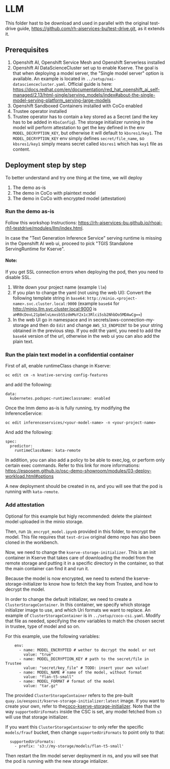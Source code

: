 # LLM

This folder hast to be download and used in parallel with the original test-drive guide, <https://github.com/rh-aiservices-bu/test-drive.git>, as it extends it.

## Prerequisites

1. Openshift AI, Openshift Service Mesh and Openshift Serverless installed
2. Openshift AI DataScienceCluster set up to enable Kserve. The goal is that when deploying a model server, the "Single model server" option is available. An example is located in `../setup/oai-datasciencecluster.yaml`. Official guide is here: https://docs.redhat.com/en/documentation/red_hat_openshift_ai_self-managed/2.13/html-single/serving_models/index#about-the-single-model-serving-platform_serving-large-models
3. Openshift Sandboxed Containers installed with CoCo enabled
4. Trustee operator installed
5. Trustee operator has to contain a key stored as a Secret (and the key has to be added in `KbsConfig`). The storage initializer running in the model will perform attestation to get the key defined in the env `MODEL_DECRYPTION_KEY`, but otherwise it will default to `kbsres1/key1`. The `MODEL_DECRYPTION_KEY` env simply defines `secret/file_name`, so `kbsres1/key1` simply means secret called `kbsres1` which has `key1` file as content.

## Deployment step by step

To better understand and try one thing at the time, we will deploy

1. The demo as-is
2. The demo in CoCo with plaintext model
3. The demo in CoCo with encrypted model (attestation)

### Run the demo as-is

Follow this workshop Instructions: <https://rh-aiservices-bu.github.io/rhoai-rh1-testdrive/modules/llm/index.html>.

In case the "Text Generation Inference Service" serving runtime is missing in the Openshift AI web ui, proceed to pick "TGIS Standalone ServingRuntime for Kserve".

#### Note:
If you get SSL connection errors when deploying the pod, then you need to disable SSL.

1. Write down your project name (example `llm`)
2. If you plan to change the yaml (not using the web UI): Convert the following template string in `base64`: `http://minio.<project-name>.svc.cluster.local:9000` (example `base64` for http://minio.llm.svc.cluster.local:9000 is `aHR0cDovL21pbmlvLmxsbS5zdmMuY2x1c3Rlci5sb2NhbDo5MDAwCg==`)
3. In the web UI go in namespace <project name> and in secrets/aws-connection-my-storage and then do `Edit` and change `AWS_S3_ENDPOINT` to be your string obtained in the previous step. If you edit the yaml, you need to add the `base64` version of the url, otherwise in the web ui you can also add the plain text.

### Run the plain text model in a confidential container

First of all, enable runtimeClass change in Kserve:
```
oc edit cm -n knative-serving config-features
```
and add the following:
```
data:
  kubernetes.podspec-runtimeclassname: enabled
```

Once the lmm demo as-is is fully running, try modifying the InferenceService:
```
oc edit inferenceservices/<your-model-name> -n <your-project-name>
```
And add the following:
```
spec:
  predictor:
    runtimeClassName: kata-remote
```
In addition, you can also add a policy to be able to exec,log, or perform only certain exec commands. Refer to this link for more informations: https://esposem.github.io/osc-demo-showroom/modules/03-deploy-workload.html#options

A new deployment should be created in <your-project-name> ns, and you will see that the pod is running with `kata-remote`.

### Add attestation

Optional for this example but higly recommended: delete the plaintext model uploaded in the minio storage.

Then, run `1b_encrypt_model.ipynb` provided in this folder, to encrypt the model. This file requires that `test-drive` original demo repo has also been cloned in the workbench.

Now, we need to change the `kserve-storage-initializer`. This is an init container in Kserve that takes care of downloading the model from the remote storage and putting it in a specific directory in the container, so that the main container can find it and run it.

Because the model is now encrypted, we need to extend the kserve-storage-initializer to know how to fetch the key from Trustee, and how to decrypt the model.

In order to change the default initializer, we need to create a `ClusterStorageContainer`. In this container, we specify which storage initializer image to use, and which Uri formats we want to replace. An example of `ClusterStorageContainer` is in `../setup/coco-csi.yaml`. Modify that file as needed, specifying the env variables to match the chosen secret in trustee, type of model and so on.

For this example, use the following variables:
```
    env:
      - name: MODEL_ENCRYPTED # wether to decrypt the model or not
        value: "true"
      - name: MODEL_DECRYPTION_KEY # path to the secret/file in Trustee
        value: "secret/key_file" # TODO: insert your own value!
      - name: MODEL_NAME # name of the model, without format
        value: "flan-t5-small"
      - name: MODEL_FORMAT # format of the model
        value: "tar.gz"
```

The provided `ClusterStorageContainer` refers to the pre-built `quay.io/eesposit/kserve-storage-initializer:latest` image. If you want to create your own, refer to the[coco-kserve-storage-initializer](https://github.com/confidential-devhub/coco-kserve-storage-initializer). Note that the way `supportedUriFormats` inside the CSC is set, any model fetched from `s3` will use that storage initializer.

If you want this `ClusterStorageContainer` to only refer the specific `models/frauf` bucket, then change `supportedUriFormats` to point only to that:
```
  supportedUriFormats:
    - prefix: 's3://my-storage/models/flan-t5-small'
```

Then restart the llm model server deployment in <your-project-name> ns, and you will see that the pod is running with the new storage intializer.
